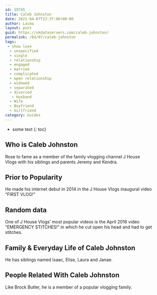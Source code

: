 ```yaml
---
id: 19745
title: Caleb Johnston
date: 2021-04-07T23:37:06+00:00
author: Laima
layout: post
guid: https://ukdataservers.com/caleb-johnston/
permalink: /04/07/caleb-johnston
tags:
 - show love
  - unspecified
  - single
  - relationship
  - engaged
  - married
  - complicated
  - open relationship
  - widowed
  - separated
  - divorced
   - Husband
  - Wife
  - Boyfriend
  - Girlfriend
category: Guides
---
```


* some text
{: toc}


## Who is Caleb Johnston
                  
                  
                  
Rose to fame as a member of the family vlogging channel J House Vlogs with his siblings and parents Jeremy and Kendra. 
                  
              
            
              
            
                
                
                
## Prior to Popularity
                  
                  
                  
He made his internet debut in 2014 in the J House Vlogs inaugural video &#8220;FIRST VLOG!&#8221; 
                  
              
            
              
            
                
                
                
## Random data
                  
                  
                  
One of J House Vlogs&#8217; most popular videos is the April 2016 video &#8220;EMERGENCY STITCHES!&#8221; in which he cut open his head and had to get stitches. 
                  
              
            
              
            
                
                
                
## Family & Everyday Life of Caleb Johnston
                  
                  
                  
He has siblings named Isaac, Elise, Laura and Janae. 
                  
              
            
              
            
                
                
                
## People Related With Caleb Johnston
                  
                  
                  
Like Brock Butler, he is a member of a popular vlogging family. 
                  
              
            
              
            
                
              
            
              
              
            
            
              
            
          
          
          